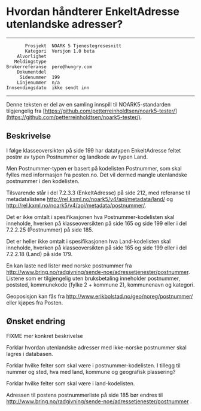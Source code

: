 Hvordan håndterer EnkeltAdresse utenlandske adresser?
=====================================================

 ------------------  ---------------------------------
           Prosjekt  NOARK 5 Tjenestegresesnitt
           Kategori  Versjon 1.0 beta
        Alvorlighet  
       Meldingstype  
    Brukerreferanse  pere@hungry.com
        Dokumentdel  
         Sidenummer  199
        Linjenummer  n/a
    Innsendingsdato  ikke sendt inn
 ------------------  ---------------------------------

Denne teksten er del av en samling innspill til NOARK5-standarden
tilgjengelig fra [https://github.com/petterreinholdtsen/noark5-tester/](https://github.com/petterreinholdtsen/noark5-tester/).

Beskrivelse
-----------

I følge klasseoversikten på side 199 har datatypen EnkeltAdresse
feltet postnr av typen Postnummer og landkode av typen Land.

Men Postnummer-typen er basert på kodelisten Postnummer, som skal
fylles med informasjon fra posten.no.  Det vil dermed mangle
utenlandske postnummer i den kodelisten.

Tilsvarende står i del 7.2.3.3 (EnkeltAdresse) på side 212, med
referanse til metadatalistene
http://rel.kxml.no/noark5/v4/api/metadata/land/ og
http://rel.kxml.no/noark5/v4/api/metadata/postnummer/.

Det er ikke omtalt i spesifikasjonen hva Postnummer-kodelisten skal
inneholde, hverken på klasseoversikten på side 165 og side 199 eller i
del 7.2.2.25 (Postnummer) på side 185.

Det er heller ikke omtalt i spesifikasjonen hva Land-kodelisten skal
inneholde, hverken på klasseoversikten på side 165 og side 199 eller i
del 7.2.2.18 (Land) på side 179.

En kan laste ned lister med norske postnummer fra
http://www.bring.no/radgivning/sende-noe/adressetjenester/postnummer.
Listene som er tilgjengelig uten bruksbetaling inneholder postnummer,
poststed, kommunekode (fylke 2 + kommune 2), kommunenavn og kategori.

Geoposisjon kan fås fra
http://www.erikbolstad.no/geo/noreg/postnummer/ eller kjøpes fra
Posten.

Ønsket endring
--------------

FIXME mer konkret beskrivelse

Forklar hvordan utenlandske adresser med ikke-norske postnummer skal
lagres i databasen.

Forklar hvilke felter som skal være i postnummer-kodelisten.  I
tillegg til nummer og sted, hva med land, kommune og geografisk
plassering?

Forklar hvilke felter som skal være i land-kodelisten.

Adressen til postens postnummerliste på side 185 bør endres til
http://www.bring.no/radgivning/sende-noe/adressetjenester/postnummer .
